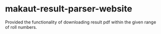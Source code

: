 # makaut-result-parser-website
Provided the functionality of downloading result pdf within the given range of roll numbers.
